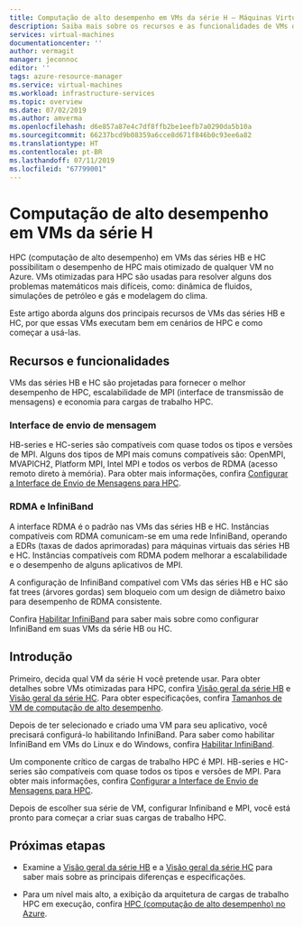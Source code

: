 ```yaml
---
title: Computação de alto desempenho em VMs da série H – Máquinas Virtuais do Azure | Microsoft Docs
description: Saiba mais sobre os recursos e as funcionalidades de VMs da série H otimizadas para HPC.
services: virtual-machines
documentationcenter: ''
author: vermagit
manager: jeconnoc
editor: ''
tags: azure-resource-manager
ms.service: virtual-machines
ms.workload: infrastructure-services
ms.topic: overview
ms.date: 07/02/2019
ms.author: amverma
ms.openlocfilehash: d6e857a87e4c7df8ffb2be1eefb7a0290da5b10a
ms.sourcegitcommit: 66237bcd9b08359a6cce8d671f846b0c93ee6a82
ms.translationtype: HT
ms.contentlocale: pt-BR
ms.lasthandoff: 07/11/2019
ms.locfileid: "67799001"
---
```

# <a name="high-performance-computing-on-h-series-vms"></a>Computação de alto desempenho em VMs da série H

HPC (computação de alto desempenho) em VMs das séries HB e HC possibilitam o desempenho de HPC mais otimizado de qualquer VM no Azure. VMs otimizadas para HPC são usadas para resolver alguns dos problemas matemáticos mais difíceis, como: dinâmica de fluidos, simulações de petróleo e gás e modelagem do clima.

Este artigo aborda alguns dos principais recursos de VMs das séries HB e HC, por que essas VMs executam bem em cenários de HPC e como começar a usá-las.

## <a name="features-and-capabilities"></a>Recursos e funcionalidades

VMs das séries HB e HC são projetadas para fornecer o melhor desempenho de HPC, escalabilidade de MPI (interface de transmissão de mensagens) e economia para cargas de trabalho HPC.

### <a name="message-passing-interface"></a>Interface de envio de mensagem

HB-series e HC-series são compatíveis com quase todos os tipos e versões de MPI. Alguns dos tipos de MPI mais comuns compatíveis são: OpenMPI, MVAPICH2, Platform MPI, Intel MPI e todos os verbos de RDMA (acesso remoto direto à memória). Para obter mais informações, confira [Configurar a Interface de Envio de Mensagens para HPC](setup-mpi.md).

### <a name="rdma-and-infiniband"></a>RDMA e InfiniBand

A interface RDMA é o padrão nas VMs das séries HB e HC. Instâncias compatíveis com RDMA comunicam-se em uma rede InfiniBand, operando a EDRs (taxas de dados aprimoradas) para máquinas virtuais das séries HB e HC. Instâncias compatíveis com RDMA podem melhorar a escalabilidade e o desempenho de alguns aplicativos de MPI.

A configuração de InfiniBand compatível com VMs das séries HB e HC são fat trees (árvores gordas) sem bloqueio com um design de diâmetro baixo para desempenho de RDMA consistente.

Confira [Habilitar InfiniBand](enable-infiniband.md) para saber mais sobre como configurar InfiniBand em suas VMs da série HB ou HC.

## <a name="get-started"></a>Introdução

Primeiro, decida qual VM da série H você pretende usar. Para obter detalhes sobre VMs otimizadas para HPC, confira [Visão geral da série HB](hb-series-overview.md) e [Visão geral da série HC](hc-series-overview.md). Para obter especificações, confira [Tamanhos de VM de computação de alto desempenho](https://docs.microsoft.com/azure/virtual-machines/linux/sizes-hpc).

Depois de ter selecionado e criado uma VM para seu aplicativo, você precisará configurá-lo habilitando InfiniBand. Para saber como habilitar InfiniBand em VMs do Linux e do Windows, confira [Habilitar InfiniBand](enable-infiniband.md).

Um componente crítico de cargas de trabalho HPC é MPI. HB-series e HC-series são compatíveis com quase todos os tipos e versões de MPI. Para obter mais informações, confira [Configurar a Interface de Envio de Mensagens para HPC](setup-mpi.md).

Depois de escolher sua série de VM, configurar Infiniband e MPI, você está pronto para começar a criar suas cargas de trabalho HPC.

## <a name="next-steps"></a>Próximas etapas

- Examine a [Visão geral da série HB](hb-series-overview.md) e a [Visão geral da série HC](hc-series-overview.md) para saber mais sobre as principais diferenças e especificações.

- Para um nível mais alto, a exibição da arquitetura de cargas de trabalho HPC em execução, confira [HPC (computação de alto desempenho) no Azure](https://docs.microsoft.com/azure/architecture/topics/high-performance-computing/).
